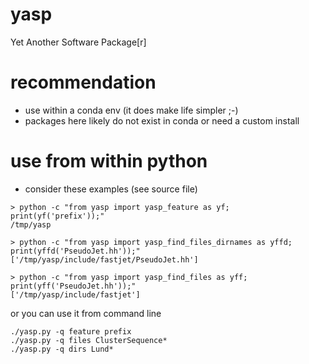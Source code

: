 # yasp

Yet Another Software Package[r]

# recommendation

- use within a conda env (it does make life simpler ;-)
- packages here likely do not exist in conda or need a custom install

# use from within python

- consider these examples (see source file)

```
> python -c "from yasp import yasp_feature as yf; print(yf('prefix'));" 
/tmp/yasp

> python -c "from yasp import yasp_find_files_dirnames as yffd; print(yffd('PseudoJet.hh'));"
['/tmp/yasp/include/fastjet/PseudoJet.hh']

> python -c "from yasp import yasp_find_files as yff; print(yff('PseudoJet.hh'));"
['/tmp/yasp/include/fastjet']
```

or you can use it from command line

```
./yasp.py -q feature prefix
./yasp.py -q files ClusterSequence*
./yasp.py -q dirs Lund*
```
